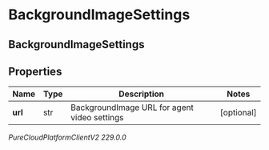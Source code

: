 # BackgroundImageSettings

## BackgroundImageSettings

## Properties

|Name | Type | Description | Notes|
|------------ | ------------- | ------------- | -------------|
| **url** | str | BackgroundImage URL for agent video settings | [optional] |



_PureCloudPlatformClientV2 229.0.0_
